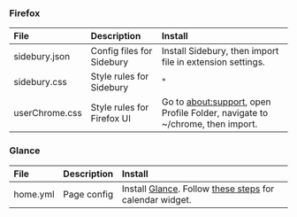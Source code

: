 ### Firefox
| File           | Description                | Install                                                                                           |
| :------------- | :------------------------- | :------------------------------------------------------------------------------------------------ |
| sidebury.json  | Config files for Sidebury  | Install Sidebury, then import file in extension settings.                                         |
| sidebury.css   | Style rules for Sidebury   | "                                                                                                 |
| userChrome.css | Style rules for Firefox UI | Go to [about:support](about:support), open Profile Folder, navigate to ~/chrome, then import.<br> |
### Glance
| File     | Description | Install                                                                                                                                                                                                      |
| :------- | :---------- | :----------------------------------------------------------------------------------------------------------------------------------------------------------------------------------------------------------- |
| home.yml | Page config | Install [Glance](https://github.com/glanceapp/glance). Follow [these steps](https://github.com/glanceapp/community-widgets/blob/main/widgets/google-calendar-list-by-anant-j/README.md) for calendar widget. |

